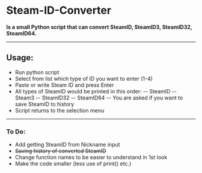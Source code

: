 # Steam-ID-Converter
**Is a small Python script that can convert SteamID, SteamID3, SteamID32, SteamID64.**


----------

## Usage:
- Run python script
- Select from list which type of ID you want to enter (1-4)
- Paste or write Steam ID and press Enter
- All types of SteamID would be printed in this order: 
-- SteamID
-- Steam3
-- SteamID32
-- SteamID64
-- You are asked if you want to save SteamID to history
- Script returns to the selection menu 


----------


### To Do:
- Add getting SteamID from Nickname input
- ~~Saving history of converted SteamID~~
- Change function names to be easier to understand in 1st look
- Make the code smaller (less use of print() etc.)



